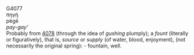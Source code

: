 <body>
  <p>G4077<br>  πηγή  <br> pēgē  <br><i>pay-gay‘ </i><br>Probably from <a href="g4078.htm">4078</a> (through the idea of <i>gushing</i> plumply); a <i>fount</i> (literally or figuratively), that is, <i>source</i> or <i>supply</i> (of water, blood, enjoyment), (not necessarily the original spring): - fountain, well.<br></p>
 </body>